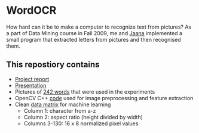 # WordOCR
How hard can it be to make a computer to recognize text from pictures? As a part of Data Mining course in Fall 2009, me and [Jaana](https://www.linkedin.com/in/jaanametsamaa) implemented a small program that extracted letters from pictures and then recognised them.

## This repostiory contains
* [Project report](../master/wordocr.pdf)
* [Presentation](http://www.slideshare.net/kauralasoo/building-a-naive-ocr-system)
* Pictures of [242 words](../master/data/words.zip) that were used in the experiments
* OpenCV C++ [code](../master/code/main.cpp) used for image preprocessing and feature extraction
* Clean [data matrix](../master/data/letters.csv) for machine learning
  * Column 1: character from a-z
  * Column 2: aspect ratio (height divided by width)
  * Columns 3-130: 16 x 8 normalized pixel values

